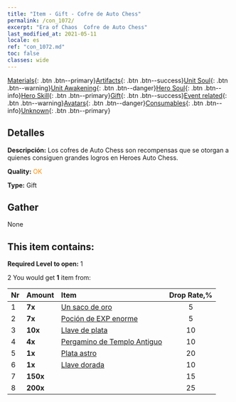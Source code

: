 ```yaml
---
title: "Item - Gift - Cofre de Auto Chess"
permalink: /con_1072/
excerpt: "Era of Chaos  Cofre de Auto Chess"
last_modified_at: 2021-05-11
locale: es
ref: "con_1072.md"
toc: false
classes: wide
---
```

 [Materials](/ItemsES/){: .btn .btn--primary}[Artifacts](/ItemsES/Artifacts/){: .btn .btn--success}[Unit Soul](/ItemsES/UnitSoul/){: .btn .btn--warning}[Unit Awakening](/ItemsES/UnitAwakening/){: .btn .btn--danger}[Hero Soul](/ItemsES/HeroSoul/){: .btn .btn--info}[Hero Skill](/ItemsES/HeroSkill/){: .btn .btn--primary}[Gift](/ItemsES/Gift/){: .btn .btn--success}[Event related](/ItemsES/Events/){: .btn .btn--warning}[Avatars](/ItemsES/Avatars/){: .btn .btn--danger}[Consumables](/ItemsES/Consumables/){: .btn .btn--info}[Unknown](/ItemsES/Unknown/){: .btn .btn--primary}

## Detalles
 **Descripción:** Los cofres de Auto Chess son recompensas que se otorgan a quienes consiguen grandes logros en Heroes Auto Chess.

 **Quality:** <span style="color: #FF8C00">OK</span>

 **Type:** Gift

## Gather

  None

## This item contains:

 **Required Level to open:** 1

 2 You would get **1** item  from:

  | Nr | Amount |     Item    | Drop Rate,% |
  |:---|:-------|:------------|:---------:|
  | 1 |  **7x** | [Un saco de oro](/ItemsES/con_714/) | 5 | 
  | 2 |  **7x** | [Poción de EXP enorme](/ItemsES/con_703/) | 5 | 
  | 3 |  **10x** | [Llave de plata](/ItemsES/con_693/) | 10 | 
  | 4 |  **4x** | [Pergamino de Templo Antiguo](/ItemsES/con_697/) | 10 | 
  | 5 |  **1x** | [Plata astro](/ItemsES/con_969/) | 20 | 
  | 6 |  **1x** | [Llave dorada](/ItemsES/con_783/) | 10 | 
  | 7 |  **150x** | <i class="fas fa-gem"/> | 15 | 
  | 8 |  **200x** | <i class="fas fa-gem"/> | 25 | 
